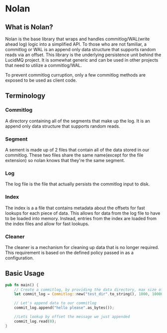 # Nolan

## What is Nolan?

Nolan is the base library that wraps and handles commitlog/WAL(write ahead log) logic into a simplified API. To those who are not familiar, a commitlog or WAL is an append only data structure that supports random reads via an offset. This library is the underlying persistence unit behind the LucidMQ project. It is somewhat generic and can be used in other projects that need to utilize a commitlog/WAL.

To prevent commitlog curruption, only a few commitlog methods are exposed to be used as client code.

## Terminology

### Commitlog
A directory containing all of the segments that make up the log. It is an append only data structure that supports random reads.

### Segment
A sement is made up of 2 files that contain all of the data stored in our commitlog. These two files share the same name(except for the file extension) so nolan knows that they're the same segment.

### Log
The log file is the file that actually persists the commitlog input to disk.

### Index
The index is a a file that contains metadata about the offsets for fast lookups for each piece of data. This allows for data from the log file to have to be loaded into memory. Instead, entries from the index are loaded from the index files and allow for fast lookups.

### Cleaner
The cleaner is a mechanism for cleaning up data that is no longer required. This requirement is based on the defined policy passed in as a configuration.

## Basic Usage

```rust
pub fn main() {
    // Create a commitlog, by providing the data directory, max size of the segment
    let commit_log = Commitlog::new("test_dir".to_string(), 1000, 10000);

    // Let's append data to our commitlog
    commit_log.append("hello please".as_bytes());

    //Lets lookup by offset the message we just appended
    commit_log.read(0);
}
```


